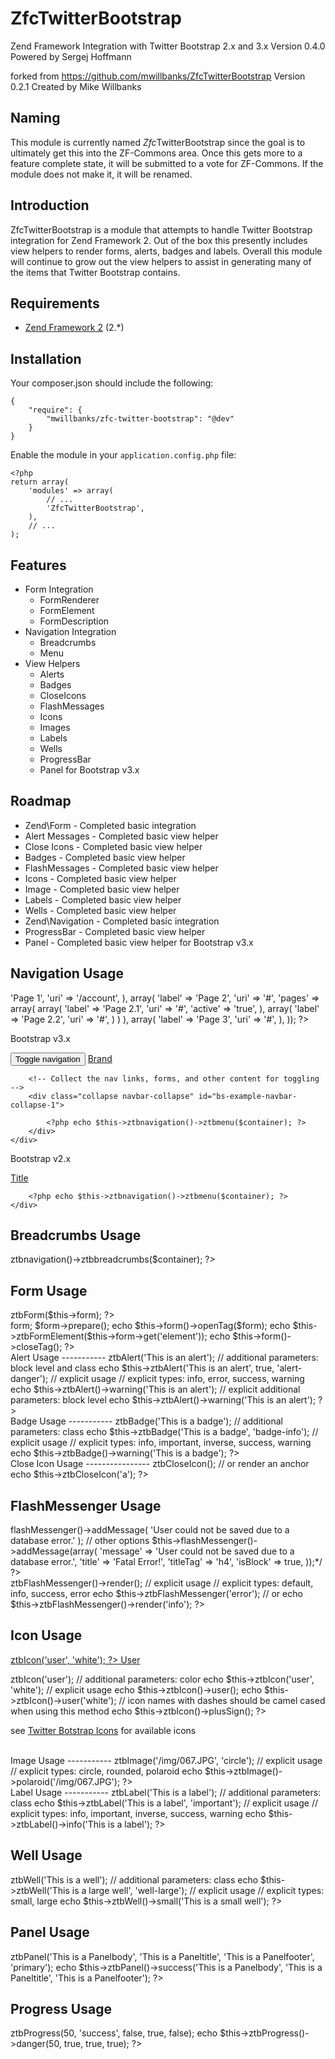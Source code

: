 ZfcTwitterBootstrap
===================
Zend Framework Integration with Twitter Bootstrap 2.x and 3.x
Version 0.4.0 Powered by Sergej Hoffmann


forked from https://github.com/mwillbanks/ZfcTwitterBootstrap
Version 0.2.1 Created by Mike Willbanks

Naming
------

This module is currently named *Zfc*TwitterBootstrap since the goal is to
ultimately get this into the ZF-Commons area.  Once this gets more to a
feature complete state, it will be submitted to a vote for ZF-Commons.
If the module does not make it, it will be renamed.

Introduction
------------

ZfcTwitterBootstrap is a module that attempts to handle Twitter Bootstrap
integration for Zend Framework 2.  Out of the box this presently includes
view helpers to render forms, alerts, badges and labels.  Overall this module
will continue to grow out the view helpers to assist in generating many of
the items that Twitter Bootstrap contains.

Requirements
------------

* [Zend Framework 2](https://github.com/zendframework/zf2) (2.*)

Installation
------------
Your composer.json should include the following:

    {
        "require": {
            "mwillbanks/zfc-twitter-bootstrap": "@dev"
        }
    }

Enable the module in your `application.config.php` file:

    <?php
    return array(
        'modules' => array(
            // ...
            'ZfcTwitterBootstrap',
        ),
        // ...
    );
    

Features
--------
* Form Integration
  * FormRenderer
  * FormElement
  * FormDescription
* Navigation Integration
  * Breadcrumbs
  * Menu
* View Helpers
  * Alerts
  * Badges
  * CloseIcons
  * FlashMessages
  * Icons
  * Images
  * Labels
  * Wells
  * ProgressBar
  * Panel           for Bootstrap v3.x

Roadmap
-------

* Zend\Form - Completed basic integration
* Alert Messages - Completed basic view helper
* Close Icons - Completed basic view helper
* Badges - Completed basic view helper
* FlashMessages - Completed basic view helper
* Icons - Completed basic view helper
* Image - Completed basic view helper
* Labels - Completed basic view helper
* Wells - Completed basic view helper
* Zend\Navigation - Completed basic integration
* ProgressBar  - Completed basic view helper
* Panel - Completed basic view helper for Bootstrap v3.x


Navigation Usage
----------------

<?php
$container = new Zend\Navigation\Navigation(array(
    array(
        'label' => 'Page 1',
        'uri' => '/account',
        
    ),
    array(
        'label' => 'Page 2',
        'uri' => '#',
        
        'pages' => array(
            array(
                'label' => 'Page 2.1',
                'uri' => '#',
                'active' => 'true',
            ),
            array(
                'label' => 'Page 2.2',
                'uri' => '#',
            )
        )
    ),
    array(
        'label' => 'Page 3',
        'uri' => '#',
    ),
        ));
?>


Bootstrap v3.x

<nav class="navbar navbar-default" role="navigation">
    <div class="container-fluid">
        <!-- Brand and toggle get grouped for better mobile display -->
        <div class="navbar-header">
            <button type="button" class="navbar-toggle" data-toggle="collapse" data-target="#bs-example-navbar-collapse-1">
                <span class="sr-only">Toggle navigation</span>
                <span class="icon-bar"></span>
                <span class="icon-bar"></span>
                <span class="icon-bar"></span>
            </button>
            <a class="navbar-brand" href="#">Brand</a>
        </div>

        <!-- Collect the nav links, forms, and other content for toggling -->
        <div class="collapse navbar-collapse" id="bs-example-navbar-collapse-1">

            <?php echo $this->ztbnavigation()->ztbmenu($container); ?>
        </div>
    </div>
</nav>


Bootstrap v2.x

<div class="navbar">
    <div class="navbar-inner">
        <a class="brand" href="#">Title</a>

        <?php echo $this->ztbnavigation()->ztbmenu($container); ?>
    </div>
</div>


Breadcrumbs Usage
----------------

<?php
echo $this->ztbnavigation()->ztbbreadcrumbs($container);
?>


Form Usage
----------

<?php
// render a whole form
echo $this->ztbForm($this->form);
?>
<br/>

<?php
// render element by element
$form = $this->form;
$form->prepare();
echo $this->form()->openTag($form);
echo $this->ztbFormElement($this->form->get('element'));
echo $this->form()->closeTag();
?>
<br/>
Alert Usage
-----------

<?php
echo $this->ztbAlert('This is an alert');
// additional parameters: block level and class
echo $this->ztbAlert('This is an alert', true, 'alert-danger');

// explicit usage
// explicit types: info, error, success, warning
echo $this->ztbAlert()->warning('This is an alert');
// explicit additional parameters: block level
echo $this->ztbAlert()->warning('This is an alert');
?>
<br/>
Badge Usage
-----------

<?php
echo $this->ztbBadge('This is a badge');
// additional parameters: class
echo $this->ztbBadge('This is a badge', 'badge-info');

// explicit usage
// explicit types: info, important, inverse, success, warning
echo $this->ztbBadge()->warning('This is a badge');
?>
<br/>
Close Icon Usage
----------------

<?php
echo $this->ztbCloseIcon();
// or render an anchor
echo $this->ztbCloseIcon('a');
?>
<br/>


FlashMessenger Usage
--------------------

<?php
// controller/action
// other types Info, Success, Error
/*$this->flashMessenger()->addMessage(
        'User could not be saved due to a database error.'
);

// other options
$this->flashMessenger()->addMessage(array(
    'message' => 'User could not be saved due to a database error.',
    'title' => 'Fatal Error!',
    'titleTag' => 'h4',
    'isBlock' => true,
));*/
?>
<br/>


<?php
// view script
// render all messages in all namespaces
echo $this->ztbFlashMessenger()->render();

// explicit usage
// explicit types: default, info, success, error
echo $this->ztbFlashMessenger('error');
// or
echo $this->ztbFlashMessenger()->render('info');
?>
<br/>


Icon Usage
-----------
  <a class="btn btn-primary" href="#"><?php echo $this->ztbIcon('user', 'white'); ?> User</a>
<?php
echo $this->ztbIcon('user');
// additional parameters: color
echo $this->ztbIcon('user', 'white');

// explicit usage
echo $this->ztbIcon()->user();
echo $this->ztbIcon()->user('white');
// icon names with dashes should be camel cased when using this method
echo $this->ztbIcon()->plusSign();
?>

see [Twitter Botstrap Icons](http://twitter.github.com/bootstrap/base-css.html#icons) for available icons

<br/>
Image Usage
-----------

<?php
echo $this->ztbImage('/img/067.JPG', 'circle');

// explicit usage
// explicit types: circle, rounded, polaroid
echo $this->ztbImage()->polaroid('/img/067.JPG');
?>
<br/>
Label Usage
-----------

<?php
echo $this->ztbLabel('This is a label');
// additional parameters: class
echo $this->ztbLabel('This is a label', 'important');

// explicit usage
// explicit types: info, important, inverse, success, warning
echo $this->ztbLabel()->info('This is a label');
?>

<br/>


Well Usage
-----------

<?php
echo $this->ztbWell('This is a well');
// additional parameters: class
echo $this->ztbWell('This is a large well', 'well-large');

// explicit usage
// explicit types: small, large
echo $this->ztbWell()->small('This is a small well');
?>

Panel Usage
-------------

<?php
echo $this->ztbPanel('This is a Panelbody', 'This is a Paneltitle', 'This is a Panelfooter', 'primary');
echo $this->ztbPanel()->success('This is a Panelbody', 'This is a Paneltitle', 'This is a Panelfooter');

?>

Progress Usage
---------------

<?php

echo $this->ztbProgress(50, 'success', false, true, false);
echo $this->ztbProgress()->danger(50, true, true, true);
?>

